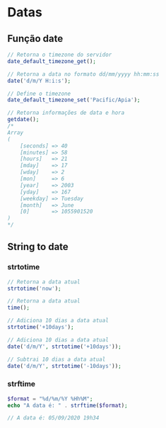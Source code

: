 # Datas
## Função date
```php
// Retorna o timezone do servidor
date_default_timezone_get();

// Retorna a data no formato dd/mm/yyyy hh:mm:ss
date('d/m/Y H:i:s');

// Define o timezone
date_default_timezone_set('Pacific/Apia');

// Retorna informações de data e hora
getdate();
/*
Array
(
    [seconds] => 40
    [minutes] => 58
    [hours]   => 21
    [mday]    => 17
    [wday]    => 2
    [mon]     => 6
    [year]    => 2003
    [yday]    => 167
    [weekday] => Tuesday
    [month]   => June
    [0]       => 1055901520
)
*/
```

## String to date
### strtotime
```php
// Retorna a data atual
strtotime('now');

// Retorna a data atual
time();

// Adiciona 10 dias a data atual
strtotime('+10days');

// Adiciona 10 dias a data atual
date('d/m/Y', strtotime('+10days'));

// Subtrai 10 dias a data atual
date('d/m/Y', strtotime('-10days'));
```

### strftime
```php
$format = "%d/%m/%Y %Hh%M";
echo "A data é: " . strftime($format);

// A data é: 05/09/2020 19h34
```
<!--stackedit_data:
eyJoaXN0b3J5IjpbNDI2ODQxOTQ5LDQ0Njg2NTQxNiwtOTQ1NT
UwNDQsMTU5MDczNDE5NF19
-->